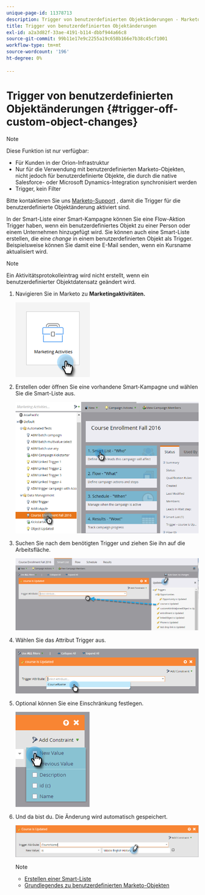 ```yaml
---
unique-page-id: 11378713
description: Trigger von benutzerdefinierten Objektänderungen - Marketo Docs - Produktdokumentation
title: Trigger von benutzerdefinierten Objektänderungen
exl-id: a2a3d82f-33ae-4191-b114-dbbf944a66c8
source-git-commit: 99b11e17e9c2255a19c658b166e7b38c45cf1001
workflow-type: tm+mt
source-wordcount: '196'
ht-degree: 0%

---
```


# Trigger von benutzerdefinierten Objektänderungen {#trigger-off-custom-object-changes}

>[!NOTE]
>
>Diese Funktion ist nur verfügbar:
>
>* Für Kunden in der Orion-Infrastruktur
>* Nur für die Verwendung mit benutzerdefinierten Marketo-Objekten, nicht jedoch für benutzerdefinierte Objekte, die durch die native Salesforce- oder Microsoft Dynamics-Integration synchronisiert werden
>* Trigger, kein Filter
>
>Bitte kontaktieren Sie uns [Marketo-Support](https://nation.marketo.com/t5/Support/ct-p/Support) , damit die Trigger für die benutzerdefinierte Objektänderung aktiviert sind.

In der Smart-Liste einer Smart-Kampagne können Sie eine Flow-Aktion Trigger haben, wenn ein benutzerdefiniertes Objekt zu einer Person oder einem Unternehmen hinzugefügt wird. Sie können auch eine Smart-Liste erstellen, die eine *change* in einem benutzerdefinierten Objekt als Trigger. Beispielsweise können Sie damit eine E-Mail senden, wenn ein Kursname aktualisiert wird.

>[!NOTE]
>
>Ein Aktivitätsprotokolleintrag wird nicht erstellt, wenn ein benutzerdefinierter Objektdatensatz geändert wird.

1. Navigieren Sie in Marketo zu **Marketingaktivitäten.**

   ![](assets/trigger-off-custom-object-changes-1.png)

1. Erstellen oder öffnen Sie eine vorhandene Smart-Kampagne und wählen Sie die Smart-Liste aus.

   ![](assets/trigger-off-custom-object-changes-2.png)

1. Suchen Sie nach dem benötigten Trigger und ziehen Sie ihn auf die Arbeitsfläche.

   ![](assets/trigger-off-custom-object-changes-3.png)

1. Wählen Sie das Attribut Trigger aus.

   ![](assets/trigger-off-custom-object-changes-4.png)

1. Optional können Sie eine Einschränkung festlegen.

   ![](assets/trigger-off-custom-object-changes-5.png)

1. Und da bist du. Die Änderung wird automatisch gespeichert.

   ![](assets/trigger-off-custom-object-changes-6.png)

   >[!NOTE]
   >
   >* [Erstellen einer Smart-Liste](/help/marketo/product-docs/core-marketo-concepts/smart-lists-and-static-lists/creating-a-smart-list/create-a-smart-list.md)
   >* [Grundlegendes zu benutzerdefinierten Marketo-Objekten](/help/marketo/product-docs/administration/marketo-custom-objects/understanding-marketo-custom-objects.md)

